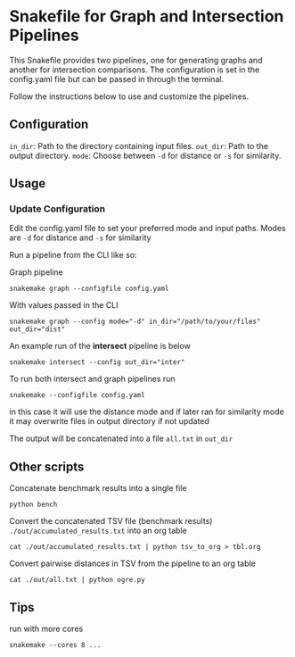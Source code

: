 # Snakefile for Graph and Intersection Pipelines
This Snakefile provides two pipelines, one for generating graphs and another for intersection comparisons. The configuration is set in the config.yaml file but can be passed in through the terminal. 


Follow the instructions below to use and customize the pipelines.


## Configuration
`in_dir`:  Path to the directory containing input files.
`out_dir`: Path to the output directory.
`mode`: Choose between `-d` for distance or `-s` for similarity.


## Usage
### Update Configuration

Edit the config.yaml file to set your preferred mode and input paths. 
Modes are `-d` for distance and `-s` for similarity

Run a pipeline from the CLI like so:

Graph pipeline
```
snakemake graph --configfile config.yaml
```


With values passed in the CLI
```
snakemake graph --config mode="-d" in_dir="/path/to/your/files" out_dir="dist"
```


An example run of the **intersect** pipeline is below
 
```
snakemake intersect --config out_dir="inter"
```


To run both intersect and graph pipelines run
 
```
snakemake --configfile config.yaml
```

in this case it will use the distance mode and if later ran for similarity mode
it may overwrite files in output directory if not updated

The output will be concatenated into a file `all.txt` in `out_dir`

## Other scripts

Concatenate benchmark results into a single file
```
python bench
```

Convert the concatenated TSV file (benchmark results) `./out/accumulated_results.txt` into an org table
```
cat ./out/accumulated_results.txt | python tsv_to_org > tbl.org
```

Convert pairwise distances in TSV from the pipeline to an org table

```
cat ./out/all.txt | python ogre.py
```


## Tips

run with more cores

```
snakemake --cores 8 ...
```

